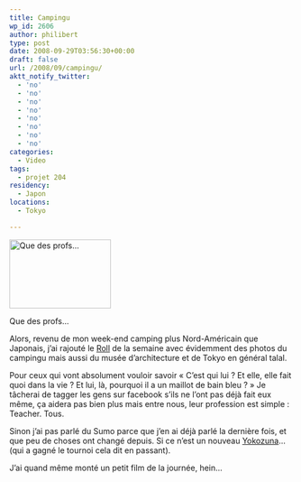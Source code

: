 ```yaml
---
title: Campingu
wp_id: 2606
author: philibert
type: post
date: 2008-09-29T03:56:30+00:00
draft: false
url: /2008/09/campingu/
aktt_notify_twitter:
  - 'no'
  - 'no'
  - 'no'
  - 'no'
  - 'no'
  - 'no'
  - 'no'
  - 'no'
categories:
  - Video
tags:
  - projet 204
residency:
  - Japon
locations:
  - Tokyo

---
```

<div id="attachment_242" class="wp-caption alignleft" style="max-width: 180px">
  <a href="http://benmerde.com/wp-content{{< aws >}}/uploads/img_2529.jpg"><img class="size-medium wp-image-242 " title="img_2529" src="http://benmerde.com/wp-content{{< aws >}}/uploads/img_2529-300x203.jpg" alt="Que des profs..." width="180" height="122" /></a>
  
  <p class="wp-caption-text">
    Que des profs...
  </p>
</div>

Alors, revenu de mon week-end camping plus Nord-Américain que Japonais, j&rsquo;ai rajouté le <a title="Roll 2" href="http://gallery.me.com/cheribibi/100084" target="_blank">Roll</a> de la semaine avec évidemment des photos du campingu mais aussi du musée d&rsquo;architecture et de Tokyo en général talal.

Pour ceux qui vont absolument vouloir savoir « C&rsquo;est qui lui ? Et elle, elle fait quoi dans la vie ? Et lui, là, pourquoi il a un maillot de bain bleu ? » Je tâcherai de tagger les gens sur facebook s&rsquo;ils ne l&rsquo;ont pas déjà fait eux même, ça aidera pas bien plus mais entre nous, leur profession est simple : Teacher. Tous.

Sinon j&rsquo;ai pas parlé du Sumo parce que j&rsquo;en ai déjà parlé la dernière fois, et que peu de choses ont changé depuis. Si ce n&rsquo;est un nouveau <a title="Yokozuna" href="http://fr.wikipedia.org/wiki/Yokozuna" target="_blank">Yokozuna</a>&#8230; (qui a gagné le tournoi cela dit en passant).

J&rsquo;ai quand même monté un petit film de la journée, hein&#8230;